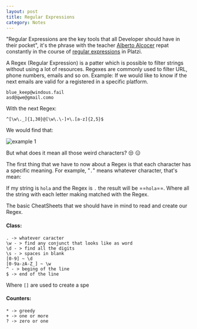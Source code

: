 ```yaml
---
layout: post
title: Regular Expressions
category: Notes
---
```


"Regular Expressions are the key tools that all Developer should have in their pocket", it's the phrase with the teacher [Alberto Alcocer](https://twitter.com/beco) repat constantly in the course of [regular expressions](https://platzi.com/clases/expresiones-regulares/) in Platzi.

A Regex (Regular Expression) is a patter which is possible to filter strings without using a lot of resources. Regexes are commonly used to filter URL, phone numbers, emails and so on.
Example:
If we would like to know if the next emails are valid for a registered in a specific platform. 
```
blue_keep@windous.fail
asd@qwe@gmail.como
```
With the next Regex:
```
^[\w\._]{1,30}@[\w\.\-]+\.[a-z]{2,5}$
```
We would find that:

![example 1]()

But what does it mean all those weird characters? :unamused: :expressionless:


The first thing that we have to now about a Regex is that each character has a specific meaning. For example, "`.`" means whatever character, that's mean:

If my string is `hola` and the Regex is `.` the result will be ==`hola`==.
Where all the string with each letter making matched with the Regex.

The basic CheatSheets that we should have in mind to read and create our Regex.

#### Class:
``` 
. -> whatever caracter
\w - > find any conjunct that looks like as word
\d - > find all the digits
\s - > spaces in blank
[0-9] ~ \d
[0-9a-zA-Z_] ~ \w
^ - > beging of the line
$ -> end of the line
```
Where `[]` are used to create a spe
#### Counters:
```
* -> greedy
+ -> one or more
? -> zero or one
```
<!--stackedit_data:
eyJoaXN0b3J5IjpbLTE2NDA5NjU5NDgsNjExMzYzMDA3LC0zNj
A2ODY3ODUsLTEyMDgzMjI5MDMsNzg5MDMyOCwzMTA4MzQ0Nzks
NDE5NjA0NjMsMTg5ODM1NDk4Nyw4MjQ5NjcxODAsLTM1MzY5NT
Q5NSwtNjA1MTE5MTA0XX0=
-->